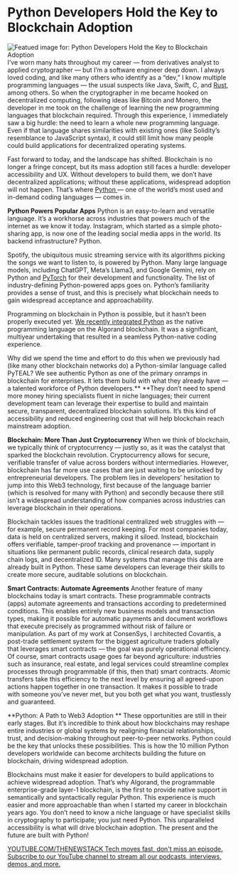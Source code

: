 # Python Developers Hold the Key to Blockchain Adoption
![Featued image for: Python Developers Hold the Key to Blockchain Adoption](https://cdn.thenewstack.io/media/2024/07/a6a7557e-eye-2005639_1280-1024x613.jpg)
I’ve worn many hats throughout my career — from derivatives analyst to applied cryptographer — but I’m a software engineer deep down. I always loved coding, and like many others who identify as a “dev,” I know multiple programming languages — the usual suspects like Java, Swift, C, and [Rust](https://thenewstack.io/rust-the-future-of-fail-safe-software-development/), among others. So when the cryptographer in me became hooked on decentralized computing, following ideas like Bitcoin and Monero, the developer in me took on the challenge of learning the new programming languages that blockchain required. Through this experience, I immediately saw a big hurdle: the need to learn a whole new programming language. Even if that language shares similarities with existing ones (like Solidity’s resemblance to JavaScript syntax), it could still limit how many people could build applications for decentralized operating systems.

Fast forward to today, and the landscape has shifted. Blockchain is no longer a fringe concept, but its mass adoption still faces a hurdle: developer accessibility and UX. Without developers to build them, we don’t have decentralized applications; without these applications, widespread adoption will not happen. That’s where [Python ](https://thenewstack.io/what-is-python/)— one of the world’s most used and in-demand coding languages — comes in.

**Python Powers Popular Apps**
Python is an easy-to-learn and versatile language. It’s a workhorse across industries that powers much of the internet as we know it today. Instagram, which started as a simple photo-sharing app, is now one of the leading social media apps in the world. Its backend infrastructure? Python.

Spotify, the ubiquitous music streaming service with its algorithms picking the songs we want to listen to, is powered by Python. Many large language models, including ChatGPT, Meta’s Llama3, and Google Gemini, rely on Python and [PyTorch](https://thenewstack.io/pytorch-takes-ai-ml-back-to-its-research-open-source-roots/) for their development and functionality. The list of industry-defining Python-powered apps goes on. Python’s familiarity provides a sense of trust, and this is precisely what blockchain needs to gain widespread acceptance and approachability.

Programming on blockchain in Python is possible, but it hasn’t been properly executed yet. [We recently integrated Python](https://thenewstack.io/algokit-python-toolkit-for-blockchain/) as the native programming language on the Algorand blockchain. It was a significant, multiyear undertaking that resulted in a seamless Python-native coding experience.

Why did we spend the time and effort to do this when we previously had (like many other blockchain networks do) a Python-similar language called PyTEAL? We see authentic Python as one of the primary onramps in blockchain for enterprises. It lets them build with what they already have — a talented workforce of Python developers.** **They don’t need to spend more money hiring specialists fluent in niche languages; their current development team can leverage their expertise to build and maintain secure, transparent, decentralized blockchain solutions. It’s this kind of accessibility and reduced engineering cost that will help blockchain reach mainstream adoption.

**Blockchain: More Than Just Cryptocurrency**
When we think of blockchain, we typically think of cryptocurrency — justly so, as it was the catalyst that sparked the blockchain revolution. Cryptocurrency allows for secure, verifiable transfer of value across borders without intermediaries. However, blockchain has far more use cases that are just waiting to be unlocked by entrepreneurial developers. The problem lies in developers’ hesitation to jump into this Web3 technology, first because of the language barrier (which is resolved for many with Python) and secondly because there still isn’t a widespread understanding of how companies across industries can leverage blockchain in their operations.

Blockchain tackles issues the traditional centralized web struggles with — for example, secure permanent record keeping. For most companies today, data is held on centralized servers, making it siloed. Instead, blockchain offers verifiable, tamper-proof tracking and provenance — important in situations like permanent public records, clinical research data, supply chain logs, and decentralized ID. Many systems that manage this data are already built in Python. These same developers can leverage their skills to create more secure, auditable solutions on blockchain.

**Smart Contracts: Automate Agreements**
Another feature of many blockchains today is smart contracts. These programmable contracts (apps) automate agreements and transactions according to predetermined conditions. This enables entirely new business models and transaction types, making it possible for automatic payments and document workflows that execute precisely as programmed without risk of failure or manipulation. As part of my work at ConsenSys, I architected Covantis, a post-trade settlement system for the biggest agriculture traders globally that leverages smart contracts — the goal was purely operational efficiency. Of course, smart contracts usage goes far beyond agriculture: industries such as insurance, real estate, and legal services could streamline complex processes through programmable (if this, then that) smart contracts. Atomic transfers take this efficiency to the next level by ensuring all agreed-upon actions happen together in one transaction. It makes it possible to trade with someone you’ve never met, but you both get what you want, trustlessly and guaranteed.

**Python: A Path to Web3 Adoption **
These opportunities are still in their early stages. But it’s incredible to think about how blockchains may reshape entire industries or global systems by realigning financial relationships, trust, and decision-making throughout peer-to-peer networks. Python could be the key that unlocks these possibilities. This is how the 10 million Python developers worldwide can become architects building the future on blockchain, driving widespread adoption.

Blockchains must make it easier for developers to build applications to achieve widespread adoption. That’s why Algorand, the programmable enterprise-grade layer-1 blockchain, is the first to provide native support in semantically and syntactically regular Python. This experience is much easier and more approachable than when I started my career in blockchain years ago. You don’t need to know a niche language or have specialist skills in cryptography to participate; you just need Python. This unparalleled accessibility is what will drive blockchain adoption. The present and the future are built with Python!

[
YOUTUBE.COM/THENEWSTACK
Tech moves fast, don't miss an episode. Subscribe to our YouTube
channel to stream all our podcasts, interviews, demos, and more.
](https://youtube.com/thenewstack?sub_confirmation=1)